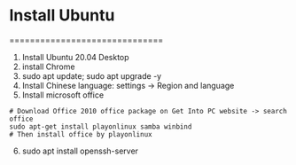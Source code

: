 # Install Ubuntu
==============================
1. Install Ubuntu 20.04 Desktop
2. install Chrome
3. sudo apt update; sudo apt upgrade -y
4. Install Chinese language: settings -> Region and language
5. Install microsoft office
```
# Download Office 2010 office package on Get Into PC website -> search office
sudo apt-get install playonlinux samba winbind
# Then install office by playonlinux
```
6. sudo apt install openssh-server
